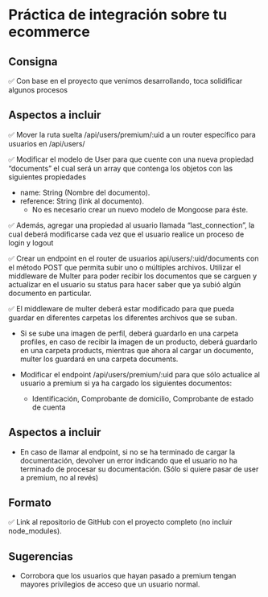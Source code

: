 # Práctica de integración sobre tu ecommerce

## Consigna

✅ Con base en el proyecto que venimos desarrollando, toca solidificar algunos procesos

## Aspectos a incluir

✅ Mover la ruta suelta /api/users/premium/:uid a un router específico para usuarios en /api/users/

✅ Modificar el modelo de User para que cuente con una nueva propiedad “documents” el cual será un array que contenga los objetos con las siguientes propiedades
  - name: String (Nombre del documento).
  - reference: String (link al documento).
  	- No es necesario crear un nuevo modelo de Mongoose para éste.

✅ Además, agregar una propiedad al usuario llamada “last_connection”, la cual deberá modificarse cada vez que el usuario realice un proceso de login y logout

✅ Crear un endpoint en el router de usuarios api/users/:uid/documents con el método POST que permita subir uno o múltiples archivos. Utilizar el middleware de Multer para poder recibir los documentos que se carguen y actualizar en el usuario su status para hacer saber que ya subió algún documento en particular.

✅ El middleware de multer deberá estar modificado para que pueda guardar en diferentes carpetas los diferentes archivos que se suban.
  - Si se sube una imagen de perfil, deberá guardarlo en una carpeta profiles, en caso de recibir la imagen de un producto, deberá guardarlo en una carpeta products, mientras que ahora al cargar un documento, multer los guardará en una carpeta documents.

- Modificar el endpoint /api/users/premium/:uid   para que sólo actualice al usuario a premium si ya ha cargado los siguientes documentos:
  - Identificación, Comprobante de domicilio, Comprobante de estado de cuenta


## Aspectos a incluir

- En caso de llamar al endpoint, si no se ha terminado de cargar la documentación, devolver un error indicando que el usuario no ha terminado de procesar su documentación. 
(Sólo si quiere pasar de user a premium, no al revés)

## Formato

✅ Link al repositorio de GitHub con el proyecto completo (no incluir node_modules).


## Sugerencias

- Corrobora que los usuarios que hayan pasado a premium tengan mayores privilegios de acceso que un usuario normal.
 